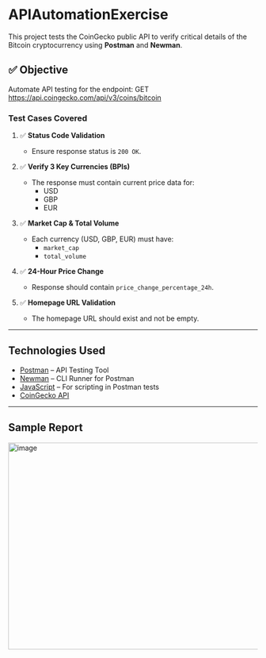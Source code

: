 # APIAutomationExercise
This project tests the CoinGecko public API to verify critical details of the Bitcoin cryptocurrency using **Postman** and **Newman**.

## ✅ Objective

Automate API testing for the endpoint:
GET https://api.coingecko.com/api/v3/coins/bitcoin


### Test Cases Covered

1. ✅ **Status Code Validation**
   - Ensure response status is `200 OK`.

2. ✅ **Verify 3 Key Currencies (BPIs)**
   - The response must contain current price data for:
     - USD
     - GBP
     - EUR

3. ✅ **Market Cap & Total Volume**
   - Each currency (USD, GBP, EUR) must have:
     - `market_cap`
     - `total_volume`

4. ✅ **24-Hour Price Change**
   - Response should contain `price_change_percentage_24h`.

5. ✅ **Homepage URL Validation**
   - The homepage URL should exist and not be empty.

---

## Technologies Used

- [Postman](https://www.postman.com/) – API Testing Tool
- [Newman](https://www.npmjs.com/package/newman) – CLI Runner for Postman
- [JavaScript](https://developer.mozilla.org/en-US/docs/Web/JavaScript) – For scripting in Postman tests
- [CoinGecko API](https://www.coingecko.com/en/api/documentation)

---
## Sample Report

<img width="788" height="417" alt="image" src="https://github.com/user-attachments/assets/575e987e-3279-4f5e-a2eb-aa9d38760ac8" />


